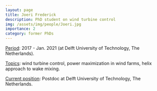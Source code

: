 ```yaml
---
layout: page
title: Joeri Frederick
description: PhD student on wind turbine control
img: /assets/img/people/Joeri.jpg
importance: 2
category: former PhDs
---
```


<!-- NOTE: make the profile picture appear here as in my about page (copy the code for floating image) -->

<u>Period</u>: 2017 - Jan. 2021 (at Delft University of Technology, The Netherlands).

<u>Topics</u>: wind turbine control, power maximization in wind farms, helix approach to wake mixing.

<u>Current position</u>: Postdoc at Delft University of Technology, The Netherlands.

<!-- NOTE: add projects to everybody, with links to their page -->